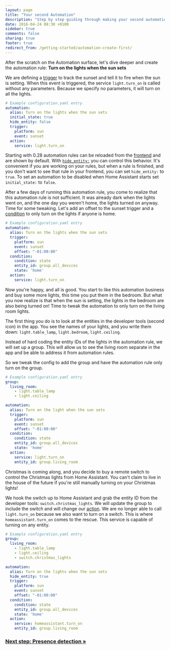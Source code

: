```yaml
---
layout: page
title: "Your second Automation"
description: "Step by step guiding through making your second automation."
date: 2016-04-24 08:30 +0100
sidebar: true
comments: false
sharing: true
footer: true
redirect_from: /getting-started/automation-create-first/
---
```


After the scratch on the Automation surface, let's dive deeper and create the automation rule: **Turn on the lights when the sun sets**

We are defining a [trigger](/docs/automation/trigger/) to track the sunset and tell it to fire when the sun is setting. When this event is triggered, the service `light.turn_on` is called without any parameters. Because we specify no parameters, it will turn on all the lights.

```yaml
# Example configuration.yaml entry
automation:
  alias: Turn on the lights when the sun sets
  initial_state: true
  hide_entity: false
  trigger:
    platform: sun
    event: sunset
  action:
    service: light.turn_on
```

Starting with 0.28 automation rules can be reloaded from the [frontend](/components/automation/) and are shown by default. With [`hide_entity:`](/components/automation/) you can control this behavior. It's convenient if you are working on your rules, but when a rule is finished, and you don't want to see that rule in your frontend, you can set `hide_entity:` to `true`. To set an automation to be disabled when Home Assistant starts set `initial_state:` to `false`.

After a few days of running this automation rule, you come to realize that this automation rule is not sufficient. It was already dark when the lights went on, and the one day you weren't home, the lights turned on anyway. Time for some tweaking. Let's add an offset to the sunset trigger and a [condition](/docs/automation/condition/) to only turn on the lights if anyone is home.

```yaml
# Example configuration.yaml entry
automation:
  alias: Turn on the lights when the sun sets
  trigger:
    platform: sun
    event: sunset
    offset: "-01:00:00"
  condition:
    condition: state
    entity_id: group.all_devices
    state: 'home'
  action:
    service: light.turn_on
```

Now you're happy, and all is good. You start to like this automation business and buy some more lights, this time you put them in the bedroom. But what you now realize is that when the sun is setting, the lights in the bedroom are also being turned on! Time to tweak the automation to only turn on the living room lights.

The first thing you do is to look at the entities in the developer tools (second icon) in the app. You see the names of your lights, and you write them down: `light.table_lamp`, `light.bedroom`, `light.ceiling`.

Instead of hard coding the entity IDs of the lights in the automation rule, we will set up a group. This will allow us to see the living room separate in the app and be able to address it from automation rules.

So we tweak the config to add the group and have the automation rule only turn on the group.

```yaml
# Example configuration.yaml entry
group:
  living_room:
    - light.table_lamp
    - light.ceiling

automation:
  alias: Turn on the light when the sun sets
  trigger:
    platform: sun
    event: sunset
    offset: "-01:00:00"
  condition:
    condition: state
    entity_id: group.all_devices
    state: 'home'
  action:
    service: light.turn_on
    entity_id: group.living_room
```

Christmas is coming along, and you decide to buy a remote switch to control the Christmas lights from Home Assistant. You can't claim to live in the house of the future if you're still manually turning on your Christmas lights!

We hook the switch up to Home Assistant and grab the entity ID from the developer tools: `switch.christmas_lights`. We will update the group to include the switch and will change our [action](/docs/automation/action/). We are no longer able to call `light.turn_on` because we also want to turn on a switch. This is where `homeassistant.turn_on` comes to the rescue. This service is capable of turning on any entity.

```yaml
# Example configuration.yaml entry
group:
  living_room:
    - light.table_lamp
    - light.ceiling
    - switch.christmas_lights

automation:
  alias: Turn on the lights when the sun sets
  hide_entity: true
  trigger:
    platform: sun
    event: sunset
    offset: "-01:00:00"
  condition:
    condition: state
    entity_id: group.all_devices
    state: 'home'
  action:
    service: homeassistant.turn_on
    entity_id: group.living_room
```

### [Next step: Presence detection &raquo;](/getting-started/presence-detection/)
